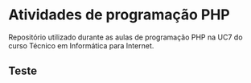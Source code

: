 # Atividades de programação PHP

Repositório utilizado durante as aulas de programação PHP na UC7 do curso Técnico em Informática para Internet.

## Teste

